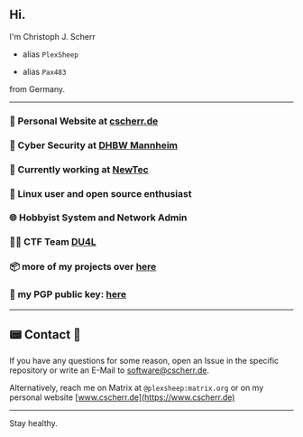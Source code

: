## Hi.

I'm Christoph J. Scherr  

-  alias `PlexSheep`

-  alias `Pax483`

from Germany.  

---
  
### 📝 Personal Website at [cscherr.de](https://www.cscherr.de)

### 🏫 Cyber Security at [DHBW Mannheim](https://www.mannheim.dhbw.de/startseite)

### 🏢 Currently working at [NewTec](https://www.newtec.de/)

### 🐧 Linux user and open source enthusiast

### 🌐 Hobbyist System and Network Admin

### 🧑‍💻 CTF Team [DU4L](https://du4l.org/)

### 📦 more of my projects over [here](https://git.cscherr.de/explore/repos)

### 🔑 my PGP public key: [here](https://static.cscherr.de/keys/PUBLICKEY-plexsheep.asc)

---

## 📟 Contact 📧

If you have any questions for some reason, open an Issue in the specific repository or write an E-Mail to [software@cscherr.de](mailto:software@cscherr.de).

Alternatively, reach me on Matrix at `@plexsheep:matrix.org` or on my personal website [www.cscherr.de](https://www.cscherr.de)

---

Stay healthy.

<!---
PlexSheep/PlexSheep is a ✨ special ✨ repository because its `README.md` (this file) appears on your GitHub profile.
You can click the Preview link to take a look at your changes.
--->
